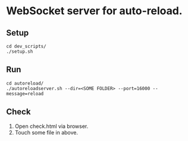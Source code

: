 # WebSocket server for auto-reload.

## Setup

```
cd dev_scripts/
./setup.sh
```

## Run

```
cd autoreload/
./autoreloadserver.sh --dir=<SOME FOLDER> --port=16000 --message=reload
```

## Check

1. Open check.html via browser.
1. Touch some file in <SOME FOLDER> above.
